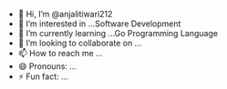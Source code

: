 - 👋 Hi, I’m @anjalitiwari212
- 👀 I’m interested in ...Software Development
- 🌱 I’m currently learning ...Go Programming Language
- 💞️ I’m looking to collaborate on ...
- 📫 How to reach me ...
- 😄 Pronouns: ...
- ⚡ Fun fact: ...

<!---
anjalitiwari212/anjalitiwari212 is a ✨ special ✨ repository because its `README.md` (this file) appears on your GitHub profile.
You can click the Preview link to take a look at your changes.
--->
